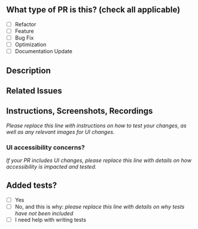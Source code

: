 <!--
  For Work In Progress Pull Requests, please use the Draft PR feature, see https://github.blog/2019-02-14-introducing-draft-pull-requests/ for further details.
  For a timely review/response, please avoid force-pushing additional commits if your PR already received reviews or comments.

	Before submitting a Pull Request, please ensure you've done the following steps:
    - 👷‍♀️ Create a small PR. In most cases this will be possible.
    - ✅ Provide tests for your changes.
    - 📝 Use descriptive commit messages.
    - 📗 Update any related documentation and include any relevant screenshots.
-->

## What type of PR is this? (check all applicable)

- [ ] Refactor
- [ ] Feature
- [ ] Bug Fix
- [ ] Optimization
- [ ] Documentation Update

## Description

## Related Issues

## Instructions, Screenshots, Recordings

_Please replace this line with instructions on how to test your changes, as well as any relevant images for UI changes._

### UI accessibility concerns?

_If your PR includes UI changes, please replace this line with details on how accessibility is impacted and tested._

## Added tests?

- [ ] Yes
- [ ] No, and this is why: _please replace this line with details on why tests have not been included_
- [ ] I need help with writing tests
